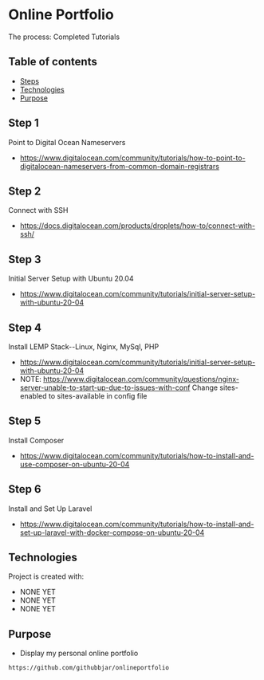 # Online Portfolio
The process: Completed Tutorials

## Table of contents
* [Steps](#step-1)
* [Technologies](#technologies)
* [Purpose](#purpose)

## Step 1
Point to Digital Ocean Nameservers
* https://www.digitalocean.com/community/tutorials/how-to-point-to-digitalocean-nameservers-from-common-domain-registrars

## Step 2
Connect with SSH
* https://docs.digitalocean.com/products/droplets/how-to/connect-with-ssh/

## Step 3
Initial Server Setup with Ubuntu 20.04
* https://www.digitalocean.com/community/tutorials/initial-server-setup-with-ubuntu-20-04

## Step 4
Install LEMP Stack--Linux, Nginx, MySql, PHP
* https://www.digitalocean.com/community/tutorials/initial-server-setup-with-ubuntu-20-04
* NOTE: https://www.digitalocean.com/community/questions/nginx-server-unable-to-start-up-due-to-issues-with-conf Change sites-enabled to sites-available in config file

## Step 5
Install Composer
* https://www.digitalocean.com/community/tutorials/how-to-install-and-use-composer-on-ubuntu-20-04

## Step 6
Install and Set Up Laravel
*  https://www.digitalocean.com/community/tutorials/how-to-install-and-set-up-laravel-with-docker-compose-on-ubuntu-20-04

## Technologies
Project is created with:
* NONE YET
* NONE YET
* NONE YET
	
## Purpose
* Display my personal online portfolio

```
https://github.com/githubbjar/onlineportfolio
```